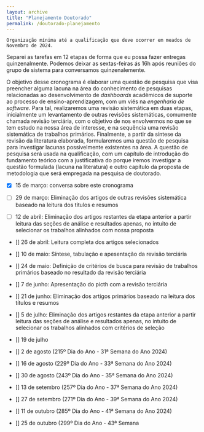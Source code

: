 ```yaml
---
layout: archive
title: "Planejamento Doutorado"
permalink: /doutorado-planejamento
---
```


    Organização mínima até a qualificação que deve ocorrer em meados de Novembro de 2024.
Separei as tarefas em 12 etapas de forma que eu possa fazer entregas quinzenalmente. 
Podemos deixar as sextas-feiras ás 16h após reuniões do grupo de sistema para conversamos quinzenalemente.

O objetivo desse cronograma é elaborar uma questão de pesquisa que visa preencher alguma lacuna na área do conhecimento de pesquisas relacionadas ao desenvolvimento de *dashboards* acadêmicos de suporte ao processo de ensino-aprendizagem, com um viés na *engenharia de software*. Para tal, realizaremos uma revisão sistemática em duas etapas, inicialmente um levantamento de outras revisões sistemáticas, comumente chamada revisão terciária, com o objetivo de nos envolvermos no que se tem estudo na nossa área de interesse, e na sequência uma revisão sistemática de trabalhos primários. Finalmente, a partir da síntese da revisão da literatura elaborada, formularemos uma questão de pesquisa para investigar lacunas possivelmente existentes na área. A questão de pesquisa será usada na  qualificação, com um capítulo de introdução do fundamento teórico com a justificativa do porque iremos investigar a questão formulada (lacuna na literatura) e outro capítulo da proposta de metodologia que será empregada na pesquisa de doutorado.

- [x] 15 de março: conversa sobre este cronograma

- [ ] 29 de março: Eliminação dos artigos de outras revisões sistemática baseado na leitura dos títulos e resumos

- [ ] 12 de abril: Eliminação dos artigos restantes da etapa anterior a partir leitura das seções de análise e resultados apenas, no intuito de selecionar os trabalhos alinhados com nossa proposta

- [] 26 de abril: Leitura completa dos artigos selecionados

- [] 10 de maio: Síntese, tabulação e apesentação da revisão terciária

- [] 24 de maio: Definição de critérios de busca para revisão de trabalhos primários baseado no resultado da revisão terciária

- [] 7 de junho: Apresentação do picth com a revisão terciária

- [] 21 de junho: Eliminação dos artigos primários baseado na leitura dos títulos e resumos

- [] 5 de julho: Eliminação dos artigos restantes da etapa anterior a partir leitura das seções de análise e resultados apenas, no intuito de selecionar os trabalhos alinhados com critérios de seleção

- [] 19 de julho

- [] 2 de agosto (215º Dia do Ano - 31ª Semana do Ano 2024)

- [] 16 de agosto (229º Dia do Ano - 33ª Semana do Ano 2024)

- [] 30 de agosto (243º Dia do Ano - 35ª Semana do Ano 2024)

- [] 13 de setembro (257º Dia do Ano - 37ª Semana do Ano 2024)

- [] 27 de setembro (271º Dia do Ano - 39ª Semana do Ano 2024)

- [] 11 de outubro (285º Dia do Ano - 41ª Semana do Ano 2024)

- [] 25 de outubro (299º Dia do Ano - 43ª Semana 

